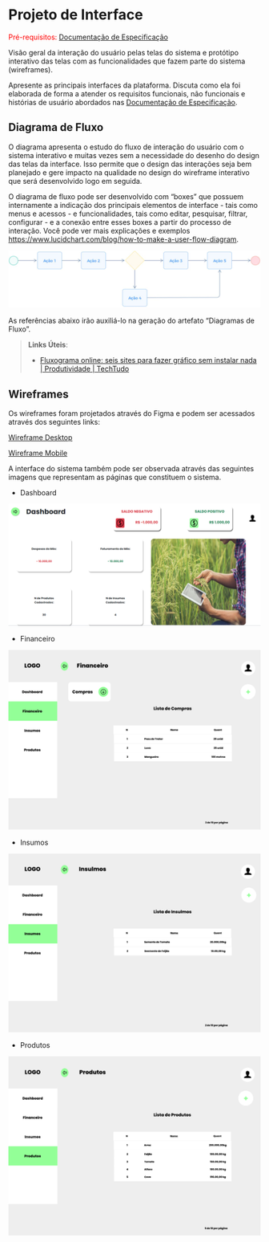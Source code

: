 
# Projeto de Interface

<span style="color:red">Pré-requisitos: <a href="2-Especificação do Projeto.md"> Documentação de Especificação</a></span>

Visão geral da interação do usuário pelas telas do sistema e protótipo interativo das telas com as funcionalidades que fazem parte do sistema (wireframes).

 Apresente as principais interfaces da plataforma. Discuta como ela foi elaborada de forma a atender os requisitos funcionais, não funcionais e histórias de usuário abordados nas <a href="2-Especificação do Projeto.md"> Documentação de Especificação</a>.

## Diagrama de Fluxo

O diagrama apresenta o estudo do fluxo de interação do usuário com o sistema interativo e  muitas vezes sem a necessidade do desenho do design das telas da interface. Isso permite que o design das interações seja bem planejado e gere impacto na qualidade no design do wireframe interativo que será desenvolvido logo em seguida.

O diagrama de fluxo pode ser desenvolvido com “boxes” que possuem internamente a indicação dos principais elementos de interface - tais como menus e acessos - e funcionalidades, tais como editar, pesquisar, filtrar, configurar - e a conexão entre esses boxes a partir do processo de interação. Você pode ver mais explicações e exemplos https://www.lucidchart.com/blog/how-to-make-a-user-flow-diagram.

![Exemplo de Diagrama de Fluxo](img/diagramafluxo2.jpg)

As referências abaixo irão auxiliá-lo na geração do artefato “Diagramas de Fluxo”.

> **Links Úteis**:
> - [Fluxograma online: seis sites para fazer gráfico sem instalar nada | Produtividade | TechTudo](https://www.techtudo.com.br/listas/2019/03/fluxograma-online-seis-sites-para-fazer-grafico-sem-instalar-nada.ghtml)

## Wireframes

Os wireframes foram projetados através do Figma e podem ser acessados através dos seguintes links:

[Wireframe Desktop](https://www.figma.com/proto/t7pqieZ5A0xCkehEefJLW4/Wireframes?page-id=0%3A1&node-id=89-540&viewport=451%2C314%2C0.21&scaling=contain)

[Wireframe Mobile](https://www.figma.com/proto/5gauwdHJzMHhETyUllUzQj/Untitled?node-id=1-14&scaling=scale-down&page-id=0%3A1)

A interface do sistema também pode ser observada através das seguintes imagens que representam as páginas que constituem o sistema.

- Dashboard
<img src="/docs/img/wireframe-dashboard.png">

- Financeiro
<img src="/docs/img/wireframe-financeiro.png">

- Insumos
<img src="/docs/img/wireframe-insumos.png">

- Produtos
<img src="/docs/img/wireframe-produtos.png">
  
